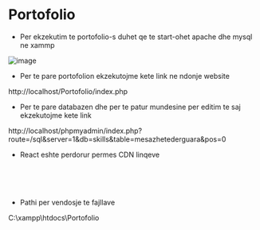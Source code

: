 # Portofolio

 * Per ekzekutim te portofolio-s duhet qe te start-ohet apache dhe mysql ne xammp
 
 ![image](https://user-images.githubusercontent.com/58478405/151688844-5886288f-2cdd-41ab-88df-671f86ead158.png)

 * Per te pare portofolion ekzekutojme kete link ne ndonje website
 
  http://localhost/Portofolio/index.php

 * Per te pare databazen dhe per te patur mundesine per editim te saj ekzekutojme kete link

  http://localhost/phpmyadmin/index.php?route=/sql&server=1&db=skills&table=mesazhetederguara&pos=0

 * React eshte perdorur permes CDN linqeve

 <script src="https://unpkg.com/react@17/umd/react.development.js" crossorigin></script><br>
 <script src="https://unpkg.com/react-dom@17/umd/react-dom.development.js" crossorigin></script><br>
 <script src="https://unpkg.com/@babel/standalone/babel.min.js"></script><br>


 * Pathi per vendosje te fajllave 
 
  C:\xampp\htdocs\Portofolio 

